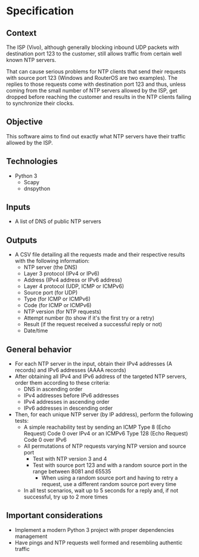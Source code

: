 # Specification

## Context

The ISP (Vivo), although generally blocking inbound UDP packets with destination port 123 to the customer, still allows traffic from certain well known NTP servers.

That can cause serious problems for NTP clients that send their requests with source port 123 (Windows and RouterOS are two examples). The replies to those requests come with destination port 123 and thus, unless coming from the small number of NTP servers allowed by the ISP, get dropped before reaching the customer and results in the NTP clients failing to synchronize their clocks.

## Objective

This software aims to find out exactly what NTP servers have their traffic allowed by the ISP.

## Technologies

* Python 3
  * Scapy
  * dnspython

## Inputs

* A list of DNS of public NTP servers

## Outputs

* A CSV file detailing all the requests made and their respective results with the following information:
  * NTP server (the DNS)
  * Layer 3 protocol (IPv4 or IPv6)
  * Address (IPv4 address or IPv6 address)
  * Layer 4 protocol (UDP, ICMP or ICMPv6)
  * Source port (for UDP)
  * Type (for ICMP or ICMPv6)
  * Code (for ICMP or ICMPv6)
  * NTP version (for NTP requests)
  * Attempt number (to show if it's the first try or a retry)
  * Result (if the request received a successful reply or not)
  * Date/time

## General behavior

* For each NTP server in the input, obtain their IPv4 addresses (A records) and IPv6 addresses (AAAA records)
* After obtaining all IPv4 and IPv6 address of the targeted NTP servers, order them according to these criteria:
  * DNS in ascending order
  * IPv4 addresses before IPv6 addresses
  * IPv4 addresses in ascending order
  * IPv6 addresses in descending order
* Then, for each unique NTP server (by IP address), perform the following tests:
  * A simple reachability test by sending an ICMP Type 8 (Echo Request) Code 0 over IPv4 or an ICMPv6 Type 128 (Echo Request) Code 0 over IPv6
  * All permutations of NTP requests varying NTP version and source port
    * Test with NTP version 3 and 4
    * Test with source port 123 and with a random source port in the range between 8081 and 65535
      * When using a random source port and having to retry a request, use a different random source port every time
  * In all test scenarios, wait up to 5 seconds for a reply and, if not successful, try up to 2 more times

## Important considerations

* Implement a modern Python 3 project with proper dependencies management
* Have pings and NTP requests well formed and resembling authentic traffic
